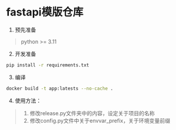 # fastapi模版仓库

1. 预先准备

> python >= 3.11

2. 开发准备

```bash
pip install -r requirements.txt 
```

3. 编译

```bash
docker build -t app:latests --no-cache .
```

4. 使用方法：

> 1. 修改release.py文件夹中的内容，设定关于项目的名称
> 2. 修改config.py文件中关于envvar_prefix，关于环境变量前缀
